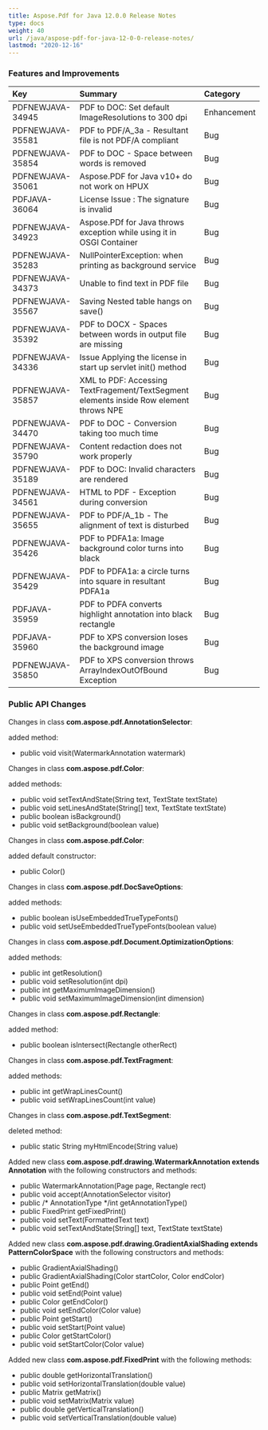 ```yaml
---
title: Aspose.Pdf for Java 12.0.0 Release Notes
type: docs
weight: 40
url: /java/aspose-pdf-for-java-12-0-0-release-notes/
lastmod: "2020-12-16"
---
```


### **Features and Improvements**

|**Key** |**Summary** |**Category** |
| :- | :- | :- |
|PDFNEWJAVA-34945 |PDF to DOC: Set default ImageResolutions to 300 dpi |Enhancement |
|PDFNEWJAVA-35581 |PDF to PDF/A_3a - Resultant file is not PDF/A compliant |Bug |
|PDFNEWJAVA-35854 |PDF to DOC - Space between words is removed |Bug |
|PDFNEWJAVA-35061 |Aspose.PDF for Java v10+ do not work on HPUX |Bug |
|PDFJAVA-36064 |License Issue : The signature is invalid |Bug |
|PDFNEWJAVA-34923 |Aspose.PDf for Java throws exception while using it in OSGI Container |Bug |
|PDFNEWJAVA-35283 |NullPointerException: when printing as background service |Bug |
|PDFNEWJAVA-34373 |Unable to find text in PDF file |Bug |
|PDFNEWJAVA-35567 |Saving Nested table hangs on save() |Bug |
|PDFNEWJAVA-35392 |PDF to DOCX - Spaces between words in output file are missing |Bug |
|PDFNEWJAVA-34336 |Issue Applying the license in start up servlet init() method |Bug |
|PDFNEWJAVA-35857 |XML to PDF: Accessing TextFragement/TextSegment elements inside Row element throws NPE |Bug |
|PDFNEWJAVA-34470 |PDF to DOC - Conversion taking too much time |Bug |
|PDFNEWJAVA-35790 |Content redaction does not work properly |Bug |
|PDFNEWJAVA-35189 |PDF to DOC: Invalid characters are rendered |Bug |
|PDFNEWJAVA-34561 |HTML to PDF - Exception during conversion |Bug |
|PDFNEWJAVA-35655 |PDF to PDF/A_1b - The alignment of text is disturbed |Bug |
|PDFNEWJAVA-35426 |PDF to PDFA1a: Image background color turns into black |Bug |
|PDFNEWJAVA-35429 |PDF to PDFA1a: a circle turns into square in resultant PDFA1a |Bug |
|PDFJAVA-35959 |PDF to PDFA converts highlight annotation into black rectangle |Bug |
|PDFJAVA-35960 |PDF to XPS conversion loses the background image |Bug |
|PDFNEWJAVA-35850 |PDF to XPS conversion throws ArrayIndexOutOfBound Exception |Bug |
### **Public API Changes**
Changes in class **com.aspose.pdf.AnnotationSelector**:

added method:

- public void visit(WatermarkAnnotation watermark)

Changes in class **com.aspose.pdf.Color**:

added methods:

- public void setTextAndState(String text, TextState textState)
- public void setLinesAndState(String[] text, TextState textState)
- public boolean isBackground()
- public void setBackground(boolean value)

Changes in class **com.aspose.pdf.Color**:

added default constructor:

- public Color()

Changes in class **com.aspose.pdf.DocSaveOptions**:

added methods:

- public boolean isUseEmbeddedTrueTypeFonts()
- public void setUseEmbeddedTrueTypeFonts(boolean value)

Changes in class **com.aspose.pdf.Document.OptimizationOptions**:

added methods:

- public int getResolution()
- public void setResolution(int dpi)
- public int getMaximumImageDimension()
- public void setMaximumImageDimension(int dimension)

Changes in class **com.aspose.pdf.Rectangle**:

added method:

- public boolean isIntersect(Rectangle otherRect)

Changes in class **com.aspose.pdf.TextFragment**:

added methods:

- public int getWrapLinesCount()
- public void setWrapLinesCount(int value)

Changes in class **com.aspose.pdf.TextSegment**:

deleted method:

- public static String myHtmlEncode(String value)

Added new class **com.aspose.pdf.drawing.WatermarkAnnotation extends Annotation**
with the following constructors and methods:

- public WatermarkAnnotation(Page page, Rectangle rect)
- public void accept(AnnotationSelector visitor)
- public /* AnnotationType */int getAnnotationType()
- public FixedPrint getFixedPrint()
- public void setText(FormattedText text)
- public void setTextAndState(String[] text, TextState textState)

Added new class **com.aspose.pdf.drawing.GradientAxialShading extends PatternColorSpace**
with the following constructors and methods:

- public GradientAxialShading()
- public GradientAxialShading(Color startColor, Color endColor)
- public Point getEnd()
- public void setEnd(Point value)
- public Color getEndColor()
- public void setEndColor(Color value)
- public Point getStart()
- public void setStart(Point value)
- public Color getStartColor()
- public void setStartColor(Color value)

Added new class **com.aspose.pdf.FixedPrint**
with the following methods:

- public double getHorizontalTranslation()
- public void setHorizontalTranslation(double value)
- public Matrix getMatrix()
- public void setMatrix(Matrix value)
- public double getVerticalTranslation()
- public void setVerticalTranslation(double value)
